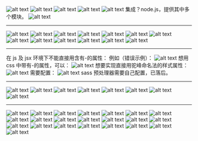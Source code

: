 ![alt text](image-1.png)
![alt text](image-2.png)
![alt text](image-3.png)
![alt text](image-4.png)
![alt text](image.png)
集成？node.js，提供其中多个模块。
![alt text](image-5.png)

---

![alt text](image-6.png)
![alt text](image-7.png)
![alt text](image-8.png)
![alt text](image-9.png)
![alt text](image-10.png)
![alt text](image-11.png)
![alt text](image-12.png)
![alt text](image-13.png)
![alt text](image-14.png)
![alt text](image-15.png)
![alt text](image-16.png)
![alt text](image-17.png)
![alt text](image-18.png)

---

在 js 及 jsx 环境下不能直接用含有-的属性：
例如（错误示例）：
![alt text](image-19.png)
想用 css 中带有-的属性，可以：
![alt text](image-20.png)
想要实现直接用驼峰命名法的样式属性：
![alt text](image-22.png)
需要配置：
![alt text](image-23.png)
sass 预处理器需要自己配置，已落后。

---

![alt text](image-24.png)
![alt text](image-25.png)
![alt text](image-26.png)
![alt text](image-27.png)
![alt text](image-28.png)
![alt text](image-29.png)
![alt text](image-30.png)
![alt text](image-31.png)

---

![alt text](image-32.png)
![alt text](image-33.png)
![alt text](image-34.png)
![alt text](image-35.png)
![alt text](image-36.png)
![alt text](image-37.png)
![alt text](image-38.png)
![alt text](image-39.png)
![alt text](image-40.png)
![alt text](image-41.png)
![alt text](image-42.png)
![alt text](image-43.png)
![alt text](image-44.png)
![alt text](image-45.png)
![alt text](image-46.png)
![alt text](image-47.png)
![alt text](image-48.png)
![alt text](image-49.png)
![alt text](image-50.png)
![alt text](image-51.png)
![alt text](image-52.png)
![alt text](image-53.png)
